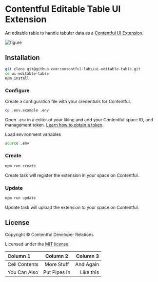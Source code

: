 # Contentful Editable Table UI Extension

An editable table to handle tabular data as a [Contentful UI Extension](https://www.contentful.com/developers/docs/concepts/uiextensions/).

![figure](https://raw.githubusercontent.com/contentful-developer-relations/ui-editable-table/master/demo.gif "Editable table as Contentful UI Extension demo")

## Installation

```sh
git clone git@github.com:contentful-labs/ui-editable-table.git
cd ui-editable-table
npm install
```

### Configure

Create a configuration file with your credentials for Contentful.

```sh
cp .env.example .env
```

Open `.env` in a editor of your liking and add your Contentful space ID, and management token. [Learn how to obtain a token](https://www.contentful.com/developers/docs/references/authentication/#getting-an-oauth-token).

Load environment variables

```sh
source .env
```

### Create

```sh
npm run create
```

Create task will register the extension in your space on Contentful.

### Update

```sh
npm run update
```

Update task will upload the extension to your space on Contentful.

## License

Copyright &copy; Contentful Developer Relations

Licensed under the [MIT license](https://github.com/contentful-labs/ui-editable-table/blob/master/LICENSE).

| Column 1       | Column 2     | Column 3     |
| :------------- | :----------: | -----------: |
|  Cell Contents | More Stuff   | And Again    |
| You Can Also   | Put Pipes In | Like this    |


